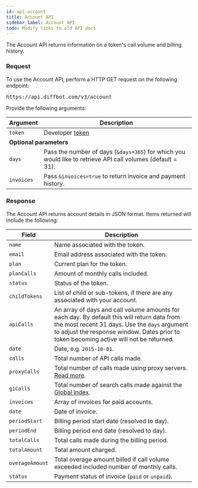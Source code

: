 ```yaml
---
id: api-account
title: Account API
sidebar_label: Account API
todo: Modify links to old API docs
---
```


<div id="docBody">
<p>The Account API returns information on a token's call volume and billing history.</p>

<h3 id="request">Request</h3>
<div class="indent">
<p>To use the Account API, perform a HTTP GET request on the following endpoint:</p>
<pre class="code">https://api.diffbot.com/v3/account</pre>
<p>Provide the following arguments:</p>
<table class="controls table table-bordered" border="0" cellpadding="5">
<thead><tr>
<th>Argument</th>
<th>Description</th>
</tr></thead>
<tbody>
<tr>
<td><code>token</code></td>
<td>Developer <a href="https://diffbot.com/pricing">token</a>
</td>
</tr>
<tr><td colspan="2"><strong>Optional parameters</strong></td></tr>
<tr class="opt">
<td><code>days</code></td>
<td>Pass the number of days (<code>&amp;days=365</code>) for which you would like to retrieve API call volumes (default = 31).</td>
</tr>
<tr class="opt">
<td><code>invoices</code></td>
<td>Pass <code>&amp;invoices=true</code> to return invoice and payment history.</td>
</tr>
</tbody>
</table>
<h3 id="response">Response</h3>
<p>The Account API returns account details in JSON format. Items returned will include the following:</p>

<table class="controls table table-bordered" id="fields" border="0" cellpadding="5">
<thead><tr>
<th>Field</th>
<th>Description</th>
</tr></thead>
<tr>
<td class=""><code>name</code></td>
<td class=" default"><div>Name associated with the token.</div></td>
</tr>
<tr>
<td class=""><code>email</code></td>
<td class=" default"><div>Email address associated with the token.</div></td>
</tr>
<tr>
<td class=""><code>plan</code></td>
<td class=" default"><div>Current plan for the token.</div></td>
</tr>
<tr>
<td class=""><code>planCalls</code></td>
<td class=" default"><div>Amount of monthly calls included.</div></td>
</tr>
<tr>
<td class=""><code>status</code></td>
<td class=" default"><div>Status of the token.</div></td>
</tr>
<tr>
<td><code>childTokens</code></td>
<td><div>List of child or sub-tokens, if there are any associated with your account.</div></td>
</tr>
<tr>
<td class="parent"><code>apiCalls</code></td>
<td class="parent default"><div>An array of days and call volume amounts for each day. By default this will return data from the most recent 31 days. Use the <code>days</code> argument to adjust the response window. Dates prior to token becoming active will not be returned.</div></td>
</tr>
<tr>
<td class="indent"><code>date</code></td>
<td class="indent"><div>Date, e.g. <code>2015-10-01</code>.</div></td>
</tr>
<tr>
<td class="indent"><code>calls</code></td>
<td class="indent"><div>Total number of API calls made.</div></td>
</tr>
<tr>
<td class="indent"><code>proxyCalls</code></td>
<td class="indent"><div>Total number of calls made using proxy servers. <a href="explain-using-different-proxies">Read more</a>.</div></td>
</tr>
<tr>
<td class="indent"><code>giCalls</code></td>
<td class="indent"><div>Total number of search calls made against the <a href="/dev/docs/global-index">Global Index</a>.</div></td>
</tr>
<tr>
<td class="parent"><code>invoices</code></td>
<td class="parent default"><div>Array of invoices for paid accounts.</div></td>
</tr>
<tr>
<td class="indent"><code>date</code></td>
<td class="indent"><div>Date of invoice.</div></td>
</tr>
<tr>
<td class="indent"><code>periodStart</code></td>
<td class="indent"><div>Billing period start date (resolved to day).</div></td>
</tr>
<tr>
<td class="indent"><code>periodEnd</code></td>
<td class="indent"><div>Billing period end date (resolved to day).</div></td>
</tr>
<tr>
<td class="indent"><code>totalCalls</code></td>
<td class="indent"><div>Total calls made during the billing period.</div></td>
</tr>
<tr>
<td class="indent"><code>totalAmount</code></td>
<td class="indent"><div>Total amount charged.</div></td>
</tr>
<tr>
<td class="indent"><code>overageAmount</code></td>
<td class="indent"><div>Total overage amount billed if call volume exceeded included number of monthly calls.</div></td>
</tr>
<tr>
<td class="indent"><code>status</code></td>
<td class="indent"><div>Payment status of invoice (<code>paid</code> or <code>unpaid</code>).</div></td>
</tr>
</table>

</div>
</div>